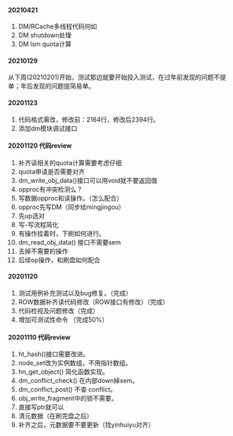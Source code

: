#### 20210421
1. DM/RCache多线程代码何如
2. DM shutdown处理
3. DM lsm quota计算

#### 20210129
从下周(20210201)开始，测试那边就要开始投入测试，在过年前发现的问题不提单；年后发现的问题提简易单。

#### 20201123
1. 代码格式需改，修改前：2164行，修改后2394行。
1. 添加dm模块调试接口

#### 20201120 代码review
1. 补齐读相关的quota计算需要考虑仔细
1. quota申请是否需要对齐
1. dm_write_obj_data()接口可以用void就不要返回值
1. opproc有冲突检测么？
1. 写数据opproc和读操作。（怎么配合）
1. opproc先写DM（同步给mingjingou）
1. 先up选对
1. 写-写流程简化
1. 有操作挂着时，下刷如何进行。
1. dm_read_obj_data() 接口不需要sem
1. 去掉不需要的操作
1. 后续op操作，和刷盘如何配合

#### 20201120
1. 测试用例补充测试以及bug修复。（完成）
2. ROW数据补齐读代码修改（ROW接口有修改）（完成）
3. 代码检视及问题修改（完成）
4. 增加可测试性命令 （完成50%）

#### 20201110 代码review
1. ht_hash()接口需要改进。
1. node_set改为实例数组，不用指针数组。
1. hn_get_object() 简化函数实现。
1. dm_conflict_check() 在内部down掉sem。
1. dm_conflict_post() 不查 conflict。
1. obj_write_fragment中的锁不需要。
1. 直接写ptr就可以
1. 清元数据（在刷完盘之后）
1. 补齐之后，元数据要不要更新（找yinhuiyu对齐）
